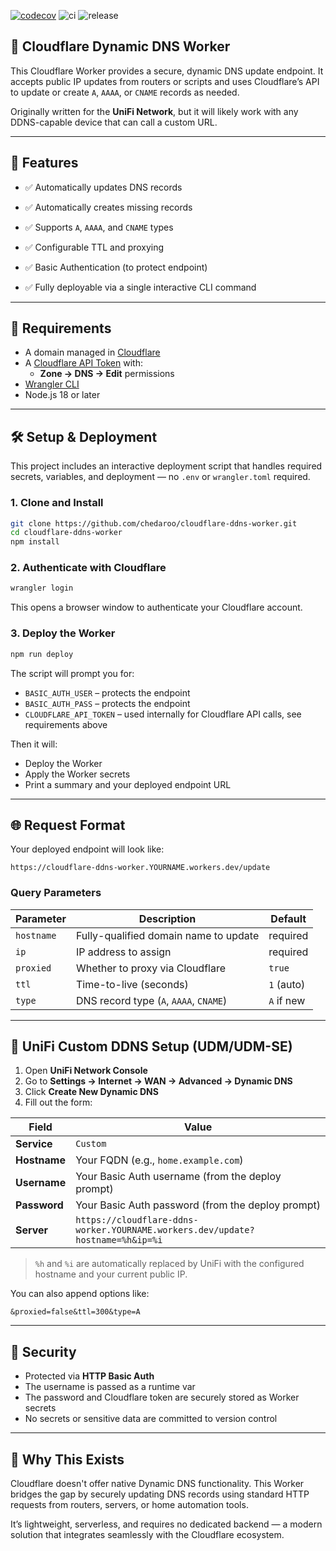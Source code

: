 [![codecov](https://codecov.io/gh/chedaroo/cloudflare-ddns-worker/graph/badge.svg?token=04T2XKE4PO)](https://codecov.io/gh/chedaroo/cloudflare-ddns-worker)
![ci](https://github.com/chedaroo/cloudflare-ddns-worker/actions/workflows/ci.yml/badge.svg)
![release](https://img.shields.io/github/v/release/chedaroo/cloudflare-ddns-worker?style=flat)

## 📡 Cloudflare Dynamic DNS Worker

This Cloudflare Worker provides a secure, dynamic DNS update endpoint. It accepts public IP updates from routers or scripts and uses Cloudflare’s API to update or create `A`, `AAAA`, or `CNAME` records as needed.

Originally written for the **UniFi Network**, but it will likely work with any DDNS-capable device that can call a custom URL.

---

## 🚀 Features

- ✅ Automatically updates DNS records

- ✅ Automatically creates missing records

- ✅ Supports `A`, `AAAA`, and `CNAME` types

- ✅ Configurable TTL and proxying

- ✅ Basic Authentication (to protect endpoint)

- ✅ Fully deployable via a single interactive CLI command

---

## 🔧 Requirements

- A domain managed in [Cloudflare](https://dash.cloudflare.com)
- A [Cloudflare API Token](https://dash.cloudflare.com/profile/api-tokens) with:
  - **Zone → DNS → Edit** permissions
- [Wrangler CLI](https://developers.cloudflare.com/workers/wrangler/install/)
- Node.js 18 or later

---

## 🛠️ Setup & Deployment

This project includes an interactive deployment script that handles required secrets, variables, and deployment — no `.env` or `wrangler.toml` required.

### 1. Clone and Install

```bash
git clone https://github.com/chedaroo/cloudflare-ddns-worker.git
cd cloudflare-ddns-worker
npm install
```

### 2. Authenticate with Cloudflare

```bash
wrangler login
```

This opens a browser window to authenticate your Cloudflare account.

### 3. Deploy the Worker

```bash
npm run deploy
```

The script will prompt you for:

- `BASIC_AUTH_USER` – protects the endpoint
- `BASIC_AUTH_PASS` – protects the endpoint
- `CLOUDFLARE_API_TOKEN` – used internally for Cloudflare API calls, see requirements above

Then it will:

- Deploy the Worker
- Apply the Worker secrets
- Print a summary and your deployed endpoint URL

---

## 🌐 Request Format

Your deployed endpoint will look like:

```
https://cloudflare-ddns-worker.YOURNAME.workers.dev/update
```

### Query Parameters

| Parameter  | Description                            | Default    |
| ---------- | -------------------------------------- | ---------- |
| `hostname` | Fully-qualified domain name to update  | required   |
| `ip`       | IP address to assign                   | required   |
| `proxied`  | Whether to proxy via Cloudflare        | `true`     |
| `ttl`      | Time-to-live (seconds)                 | `1` (auto) |
| `type`     | DNS record type (`A`, `AAAA`, `CNAME`) | `A` if new |

---

## 📶 UniFi Custom DDNS Setup (UDM/UDM-SE)

1. Open **UniFi Network Console**
2. Go to **Settings → Internet → WAN → Advanced → Dynamic DNS**
3. Click **Create New Dynamic DNS**
4. Fill out the form:

| Field        | Value                                                                          |
| ------------ | ------------------------------------------------------------------------------ |
| **Service**  | `Custom`                                                                       |
| **Hostname** | Your FQDN (e.g., `home.example.com`)                                           |
| **Username** | Your Basic Auth username (from the deploy prompt)                              |
| **Password** | Your Basic Auth password (from the deploy prompt)                              |
| **Server**   | `https://cloudflare-ddns-worker.YOURNAME.workers.dev/update?hostname=%h&ip=%i` |

> `%h` and `%i` are automatically replaced by UniFi with the configured hostname and your current public IP.

You can also append options like:

```
&proxied=false&ttl=300&type=A
```

---

## 🔐 Security

- Protected via **HTTP Basic Auth**
- The username is passed as a runtime var
- The password and Cloudflare token are securely stored as Worker secrets
- No secrets or sensitive data are committed to version control

---

## 🧠 Why This Exists

Cloudflare doesn't offer native Dynamic DNS functionality. This Worker bridges the gap by securely updating DNS records using standard HTTP requests from routers, servers, or home automation tools.

It’s lightweight, serverless, and requires no dedicated backend — a modern solution that integrates seamlessly with the Cloudflare ecosystem.
